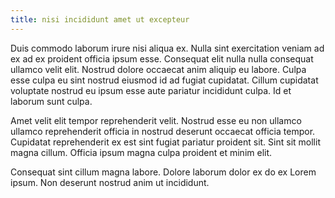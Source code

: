 ```yaml
---
title: nisi incididunt amet ut excepteur
---
```


Duis commodo laborum irure nisi aliqua ex. Nulla sint exercitation veniam ad ex ad ex proident officia ipsum esse. Consequat elit nulla nulla consequat ullamco velit elit. Nostrud dolore occaecat anim aliquip eu labore. Culpa esse culpa eu sint nostrud eiusmod id ad fugiat cupidatat. Cillum cupidatat voluptate nostrud eu ipsum esse aute pariatur incididunt culpa. Id et laborum sunt culpa.

Amet velit elit tempor reprehenderit velit. Nostrud esse eu non ullamco ullamco reprehenderit officia in nostrud deserunt occaecat officia tempor. Cupidatat reprehenderit ex est sint fugiat pariatur proident sit. Sint sit mollit magna cillum. Officia ipsum magna culpa proident et minim elit.

Consequat sint cillum magna labore. Dolore laborum dolor ex do ex Lorem ipsum. Non deserunt nostrud anim ut incididunt.